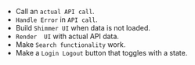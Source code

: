 
- Call an `actual API call`.
- `Handle Error` in `API call`.
- Build `Shimmer UI` when data is not loaded.
- `Render  UI` with actual API data.
- Make `Search functionality` work.
- Make a `Login Logout` button that toggles with a state.